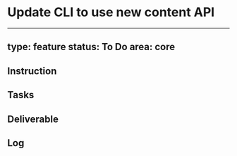 # Update CLI to use new content API

---
type: feature
status: To Do
area: core
---


## Instruction

## Tasks

## Deliverable

## Log
